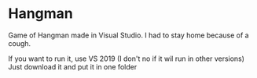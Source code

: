 # Hangman

Game of Hangman made in Visual Studio. I had to stay home because of a cough.

If you want to run it, use VS 2019 (I don't no if it wil run in other versions)
Just download it and put it in one folder
